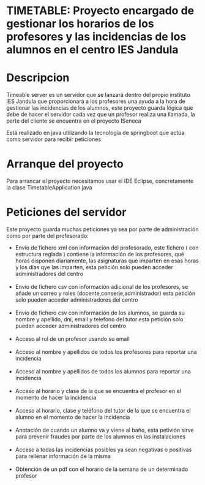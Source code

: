 # TIMETABLE: Proyecto encargado de gestionar los horarios de los profesores y las incidencias de los alumnos en el centro IES Jandula

# Descripcion

Timeable server es un servidor que se lanzará dentro del propio instituto IES Jandula que proporcionará a los profesores una ayuda a la hora de gestionar las incidencias de los alumnos, este proyecto guarda lógica que debe de hacer el servidor cada vez que un profesor realiza una llamada, la parte del cliente se encuentra en el proyecto ISeneca

Está realizado en java utilizando la tecnología de springboot que actúa como servidor para recibir peticiones
# Arranque del proyecto

Para arrancar el proyecto necesitamos usar el IDE Eclipse, concretamente la clase TimetableApplication.java

# Peticiones del servidor

Este proyecto guarda muchas peticiones ya sea por parte de administración como por parte del profesorado:

<ul>
    <li>Envío de fichero xml con información del profesorado, este fichero ( con estructura reglada ) contiene la información de los profesores, qué horas disponen diariamente, las asignaturas que imparten en esas horas y los días qye las imparten, esta petición solo pueden acceder administradores del centro</li>
    <br>
    <li>Envío de fichero csv con información adicional de los profesores, se añade un correo y roles (docente,conserje,administrador) esta petición solo pueden acceder administradores del centro</li>
    <br>
    <li>Envío de fichero csv con información de los alumnos, se guarda su nombre y apellido, dni, email y telefono del tutor esta petición solo pueden acceder administradores del centro</li>
    <br>
    <li>Acceso al rol de un profesor usando su email</li>
    <br>
    <li>Acceso al nombre y apellidos de todos los profesores para reportar una incidencia</li>
    <br>
    <li>Acceso al nombre y apellidos de todos los alumnos para reportar una incidencia</li>
    <br>
    <li>Acceso al horario y clase de la que se encuentra el profesor en el momento de hacer la incidencia</li>
    <br>
    <li>Acceso al horario, clase y teléfono del tutor de la que se encuentra el alumno en el momento de hacer la incidencia </li>
    <br>
    <li>Anotación de cuando un alumno va y viene al baño, esta petivión sirve para prevenir fraudes por parte de los alumnos en las instalaciones</li>
    <br>
    <li>Acceso a todas las incidencias posibles ya sean negativas o positivas para rellenar información de la misma</li>
    <br>
    <li>Obtención de un pdf con el horario de la semana de un determinado profesor</li>
</ul>
